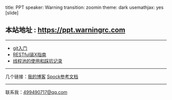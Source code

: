 title: PPT
speaker: Warning
transition: zoomin
theme: dark
usemathjax: yes
[slide]
## 本站地址 : https://ppt.warningrc.com
-------
* [git入门](./git-primer.html)
* [RESTful装X指南](./RESTful.html)
* [线程池的使用和踩坑记录](./threadpoolexecutor.html)

------

几个链接：[我的博客](http://blog.warningrc.com) [Spock参考文档](https://book.warningrc.com/spock/)

------

联系我：[499490717@qq.com](mailto:499490717@qq.com)
